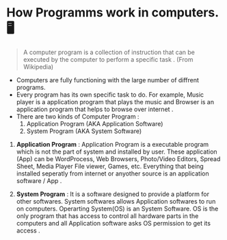 # How Programms work in computers.:desktop_computer:
> A computer program is a collection of instruction that can be executed by the computer to perform a specific task . (From Wikipedia)<br/>
* Computers are fully functioning with the large number of diffrent programs.<br/>
* Every program has its own specific task to do. For example, Music player is a application program that plays the music and Browser is an application program that helps to browse over internet . 
* There are two kinds of Computer Program : 
  1. Application Program (AKA Application Software)
  1. System Program (AKA System Software)<br/>
  
1. **Application Program** : Application Program is a executable program which is not the part of system and installed by user. These application (App) can be WordProcess, Web Browsers, Photo/Video Editors, Spread Sheet, Media Player File viewer, Games, etc. Everything that being installed seperatly from internet or anyother source is an application software / App .

2. **System Program** : It is a software designed to provide a platform for other softwares. System softwares allows Application softwares to run on computers. Operarting System(OS) is an System Software. OS is the only program that has access to control all hardware parts in the computers and all Application software asks OS permission to get its access . 

